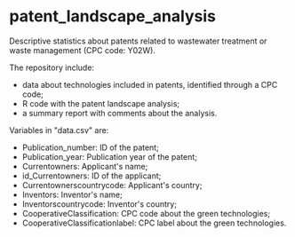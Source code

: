 # patent_landscape_analysis
Descriptive statistics about patents related to wastewater treatment or waste management (CPC code: Y02W).

The repository include:
- data about technologies included in patents, identified through a CPC code;
- R code with the patent landscape analysis;
- a summary report with comments about the analysis.

Variables in "data.csv" are:
- Publication_number: ID of the patent;
- Publication_year: Publication year of the patent;
- Currentowners: Applicant's name;
- id_Currentowners: ID of the applicant;
- Currentownerscountrycode: Applicant's country;
- Inventors: Inventor's name;
- Inventorscountrycode: Inventor's country;
- CooperativeClassification: CPC code about the green technologies;
- CooperativeClassificationlabel: CPC label about the green technologies.
